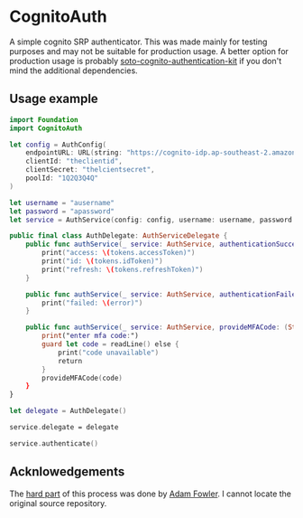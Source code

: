 # CognitoAuth

A simple cognito SRP authenticator.  This was made mainly for testing purposes and may not be suitable for production usage.  A better option for production usage is probably [soto-cognito-authentication-kit](https://github.com/soto-project/soto-cognito-authentication-kit) if you don't mind the additional dependencies.

## Usage example

```swift
import Foundation
import CognitoAuth

let config = AuthConfig(
    endpointURL: URL(string: "https://cognito-idp.ap-southeast-2.amazonaws.com")!,
    clientId: "theclientid",
    clientSecret: "thelcientsecret",
    poolId: "1Q2Q3Q4Q"
)

let username = "ausername"
let password = "apassword"
let service = AuthService(config: config, username: username, password: password)

public final class AuthDelegate: AuthServiceDelegate {
    public func authService(_ service: AuthService, authenticationSuccessful tokens: AuthTokens) {
        print("access: \(tokens.accessToken)")
        print("id: \(tokens.idToken)")
        print("refresh: \(tokens.refreshToken)")
    }

    public func authService(_ service: AuthService, authenticationFailedWithError error: Error) {
        print("failed: \(error)")
    }

    public func authService(_ service: AuthService, provideMFACode: (String) -> ()) {
        print("enter mfa code:")
        guard let code = readLine() else {
            print("code unavailable")
            return
        }
        provideMFACode(code)
    }
}

let delegate = AuthDelegate()

service.delegate = delegate

service.authenticate()
```

## Acknlowedgements

The [hard part](Sources/CognitoAuth/SRP.swift) of this process was done by [Adam Fowler](https://github.com/adam-fowler).  I cannot locate the original source repository.
